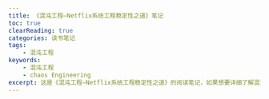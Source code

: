 ```yaml
---
title: 《混沌工程—Netflix系统工程稳定性之道》笔记
toc: true
clearReading: true
categories: 读书笔记
tags: 
    - 混沌工程
keywords:
    - 混沌工程
    - chaos Engineering
excerpt: 这是《混沌工程—Netflix系统工程稳定性之道》的阅读笔记，如果想要详细了解混沌工程相关知识推荐购买原书进行阅读
---
```

<!-- toc -->

